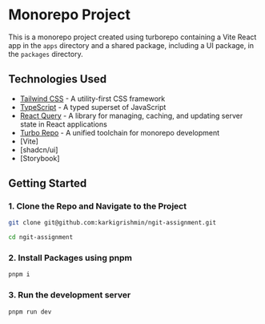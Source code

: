 # Monorepo Project

This is a monorepo project created using turborepo containing a Vite React app in the `apps` directory and a shared package, including a UI package, in the `packages` directory.

## Technologies Used

- [Tailwind CSS](https://tailwindcss.com/) - A utility-first CSS framework
- [TypeScript](https://www.typescriptlang.org/) - A typed superset of JavaScript
- [React Query](https://react-query.tanstack.com/) - A library for managing, caching, and updating server state in React applications
- [Turbo Repo](https://turbo.github.io/) - A unified toolchain for monorepo development
- [Vite]
- [shadcn/ui]
- [Storybook]

## Getting Started

### 1. Clone the Repo and Navigate to the Project

```bash
git clone git@github.com:karkigrishmin/ngit-assignment.git
```

```bash
cd ngit-assignment
```

### 2. Install Packages using pnpm

```bash
pnpm i
```

### 3. Run the development server

```bash
pnpm run dev
```
